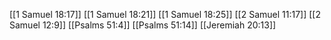 [[1 Samuel 18:17]]
[[1 Samuel 18:21]]
[[1 Samuel 18:25]]
[[2 Samuel 11:17]]
[[2 Samuel 12:9]]
[[Psalms 51:4]]
[[Psalms 51:14]]
[[Jeremiah 20:13]]
